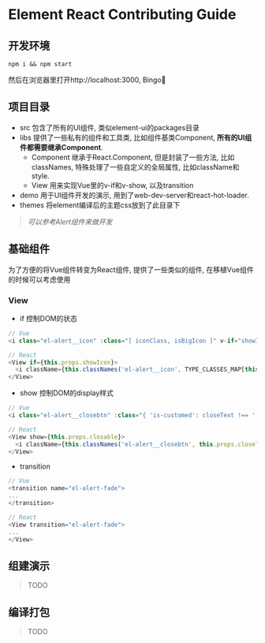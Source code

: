 # Element React Contributing Guide

## 开发环境

```shell
npm i && npm start
```
然后在浏览器里打开http://localhost:3000, Bingo🍺

## 项目目录

* src 包含了所有的UI组件, 类似element-ui的packages目录
* libs 提供了一些私有的组件和工具类, 比如组件基类Component, **所有的UI组件都需要继承Component**.
  * Component 继承于React.Component, 但是封装了一些方法, 比如classNames, 特殊处理了一些自定义的全局属性, 比如className和style.
  * View 用来实现Vue里的v-if和v-show, 以及transition
* demo 用于UI组件开发的演示, 用到了web-dev-server和react-hot-loader.
* themes 将element编译后的主题css放到了此目录下

> *可以参考Alert组件来做开发*

## 基础组件
为了方便的将Vue组件转变为React组件, 提供了一些类似的组件, 在移植Vue组件的时候可以考虑使用

### View

* if <Boolean> 控制DOM的状态

```js
// Vue
<i class="el-alert__icon" :class="[ iconClass, isBigIcon ]" v-if="showIcon"></i>
```

```js
// React
<View if={this.props.showIcon}>
  <i className={this.classNames('el-alert__icon', TYPE_CLASSES_MAP[this.props.type] || 'el-icon-information', {'is-big': this.props.description})}></i>
</View>
```

* show <Boolean> 控制DOM的display样式

```js
// Vue
<i class="el-alert__closebtn" :class="{ 'is-customed': closeText !== '', 'el-icon-close': closeText === '' }" v-show="closable" @click="close()">{{closeText}}</i>
```

```js
// React
<View show={this.props.closable}>
  <i className={this.classNames('el-alert__closebtn', this.props.closeText ? 'is-customed' : 'el-icon-close')} onClick={this.close.bind(this)}>{this.props.closeText}</i>
</View>
```

* transition <String>

```js
// Vue
<transition name="el-alert-fade">
...
</transition>
```

```js
// React
<View transition="el-alert-fade">
...
</View>
```

## 组建演示

> TODO

## 编译打包

> TODO
